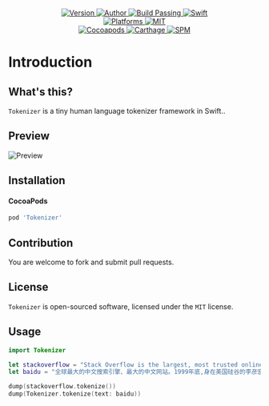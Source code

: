 
<p align="center">
  <!-- <img src="" alt="Tokenizer"> -->
  <br/><a href="https://cocoapods.org/pods/Tokenizer">
  <img alt="Version" src="https://img.shields.io/badge/version-1.1.1-brightgreen.svg">
  <img alt="Author" src="https://img.shields.io/badge/author-Meniny-blue.svg">
  <img alt="Build Passing" src="https://img.shields.io/badge/build-passing-brightgreen.svg">
  <img alt="Swift" src="https://img.shields.io/badge/swift-4.0%2B-orange.svg">
  <br/>
  <img alt="Platforms" src="https://img.shields.io/badge/platform-macOS%20%7C%20iOS%20%7C%20watchOS%20%7C%20tvOS-lightgrey.svg">
  <img alt="MIT" src="https://img.shields.io/badge/license-MIT-blue.svg">
  <br/>
  <img alt="Cocoapods" src="https://img.shields.io/badge/cocoapods-compatible-brightgreen.svg">
  <img alt="Carthage" src="https://img.shields.io/badge/carthage-working%20on-red.svg">
  <img alt="SPM" src="https://img.shields.io/badge/swift%20package%20manager-working%20on-red.svg">
  </a>
</p>

# Introduction

## What's this?

`Tokenizer` is a tiny human language tokenizer framework in Swift..

## Preview

![Preview](https://i.loli.net/2017/12/27/5a434ea59f2bc.jpg)

## Installation

#### CocoaPods

```ruby
pod 'Tokenizer'
```

## Contribution

You are welcome to fork and submit pull requests.

## License

`Tokenizer` is open-sourced software, licensed under the `MIT` license.

## Usage

```swift
import Tokenizer

let stackoverflow = "Stack Overflow is the largest, most trusted online community for developers to learn, share their programming knowledge, and build their careers."
let baidu = "全球最大的中文搜索引擎、最大的中文网站。1999年底,身在美国硅谷的李彦宏看到了中国互联网及中文搜索引擎服务的巨大发展潜力，抱着技术改变世界的梦想，他毅然辞掉硅谷的高薪工作，携搜索引擎专利技术，于 2000年1月1日在中关村创建了百度公司。"

dump(stackoverflow.tokenize())
dump(Tokenizer.tokenize(text: baidu))
```
